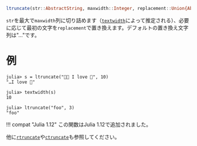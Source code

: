 ```julia
ltruncate(str::AbstractString, maxwidth::Integer, replacement::Union{AbstractString,AbstractChar} = '…')
```

`str`を最大で`maxwidth`列に切り詰めます（[`textwidth`](@ref)によって推定される）、必要に応じて最初の文字を`replacement`で置き換えます。デフォルトの置き換え文字列は"…"です。

# 例

```jldoctest
julia> s = ltruncate("🍕🍕 I love 🍕", 10)
"…I love 🍕"

julia> textwidth(s)
10

julia> ltruncate("foo", 3)
"foo"
```

!!! compat "Julia 1.12"
    この関数はJulia 1.12で追加されました。


他に[`rtruncate`](@ref)や[`ctruncate`](@ref)も参照してください。
